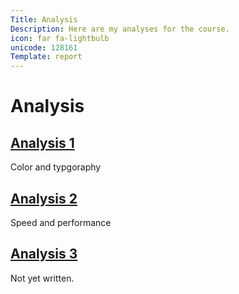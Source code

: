 ```yaml
---
Title: Analysis
Description: Here are my analyses for the course.
icon: far fa-lightbulb
unicode: 128161
Template: report
---
```


Analysis
==========================

<div class="kmom-box">
    <a href="analysis/analysis1"><h2>Analysis 1</h2></a>
    <p>Color and typgoraphy</p>
</div>

<div class="kmom-box">
    <a href="analysis/analysis2"><h2>Analysis 2</h2></a>
    <p>Speed and performance</p>
</div>

<div class="kmom-box">
    <a href="analysis/analysis3"><h2>Analysis 3</h2></a>
    <p>Not yet written.</p>
</div>